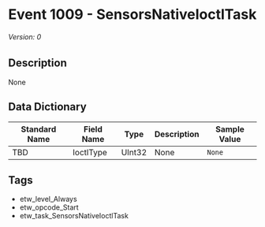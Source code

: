 # Event 1009 - SensorsNativeIoctlTask
###### Version: 0

## Description
None

## Data Dictionary
|Standard Name|Field Name|Type|Description|Sample Value|
|---|---|---|---|---|
|TBD|IoctlType|UInt32|None|`None`|

## Tags
* etw_level_Always
* etw_opcode_Start
* etw_task_SensorsNativeIoctlTask